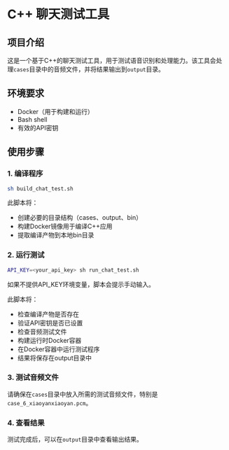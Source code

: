 # C++ 聊天测试工具

## 项目介绍
这是一个基于C++的聊天测试工具，用于测试语音识别和处理能力。该工具会处理`cases`目录中的音频文件，并将结果输出到`output`目录。

## 环境要求
- Docker（用于构建和运行）
- Bash shell
- 有效的API密钥

## 使用步骤

### 1. 编译程序
```bash
sh build_chat_test.sh
```
此脚本将：
- 创建必要的目录结构（cases、output、bin）
- 构建Docker镜像用于编译C++应用
- 提取编译产物到本地bin目录

### 2. 运行测试
```bash
API_KEY=<your_api_key> sh run_chat_test.sh
```
如果不提供API_KEY环境变量，脚本会提示手动输入。

此脚本将：
- 检查编译产物是否存在
- 验证API密钥是否已设置
- 检查音频测试文件
- 构建运行时Docker容器
- 在Docker容器中运行测试程序
- 结果将保存在output目录中

### 3. 测试音频文件
请确保在`cases`目录中放入所需的测试音频文件，特别是`case_6_xiaoyanxiaoyan.pcm`。

### 4. 查看结果
测试完成后，可以在`output`目录中查看输出结果。  